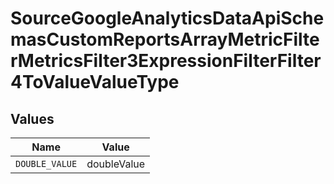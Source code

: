 # SourceGoogleAnalyticsDataApiSchemasCustomReportsArrayMetricFilterMetricsFilter3ExpressionFilterFilter4ToValueValueType


## Values

| Name           | Value          |
| -------------- | -------------- |
| `DOUBLE_VALUE` | doubleValue    |